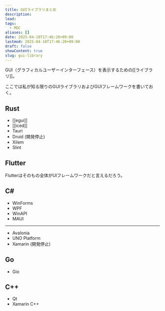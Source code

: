 ```yaml
---
title: GUIライブラリまとめ
description: 
lead: 
tags:
  - MOC
aliases: []
date: 2025-04-10T17:46:20+09:00
lastmod: 2025-04-10T17:46:20+09:00
draft: false
showContent: true
slug: gui-library
---
```

GUI（グラフィカルユーザーインターフェース）を表示するための[[ライブラリ]]。

ここでは私が知る限りのGUIライブラリおよびGUIフレームワークを書いておく。
## Rust
- [[egui]]
- [[iced]]
- Tauri
- Druid (開発停止)
- Xilem
- Slint
## Flutter
Flutterはそのもの全体がUIフレームワークだと言えるだろう。
## C\#
- WinForms
- WPF
- WinAPI
- MAUI
---
- Avalonia
- UNO Platform
- Xamarin (開発停止)
## Go
- Gio
## C++
- Qt
- Xamarin C++
